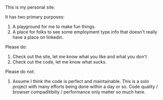 This is my personal site.

It has two primary purposes:

1. A playground for me to make fun things.
2. A place for folks to see some employment type info that doesn't really have a place on linkedin.

Please do:
1. Check out the site, let me know what you like and what you don't
2. Check out the code, let me know what sucks.

Please do not:
1. Assume I think the code is perfect and maintainable. This is a solo project with many efforts being done within a day or so. Code quality / browser compaditibiliy / performance only matter so much here.
